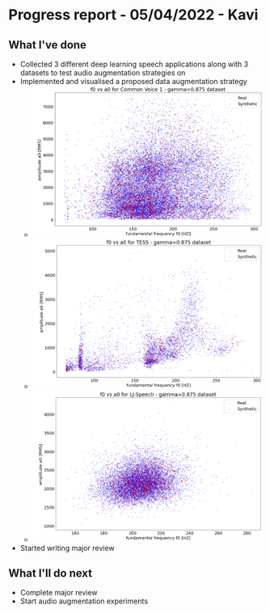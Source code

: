 # Progress report - 05/04/2022 - Kavi

## What I've done

* Collected 3 different deep learning speech applications along with 3 datasets to test audio augmentation strategies on 
* Implemented and visualised a proposed data augmentation strategy
	* ![Common Voice](./cv.png)
	* ![TESS](./tess.png)
	* ![LJSpeech](./ljs.png)
* Started writing major review 


## What I'll do next

* Complete major review
* Start audio augmentation experiments